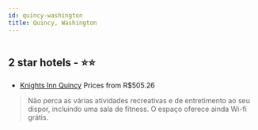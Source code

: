 ```yaml
---
id: quincy-washington
title: Quincy, Washington
---
```


<center><img src="https://i.travelapi.com/hotels/5000000/4640000/4633800/4633707/953c236d_z.jpg" alt="" /></center>


##  2 star hotels - ⭐️⭐️

-    [Knights Inn Quincy](https://www.hurb.com/br/aud/https://www.hurb.com/br/hotels/quincy/knights-inn-quincy-HT-9B80?cmp=18055) Prices from R$505.26
   > Não perca as várias atividades recreativas e de entretimento ao seu dispor, incluindo uma sala de fitness. O espaço oferece ainda Wi-fi grátis.
